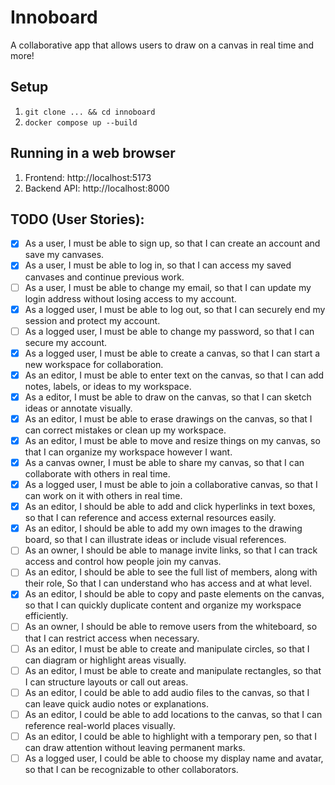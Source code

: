 # Innoboard

A collaborative app that allows users to draw on a canvas in real time and more!

## Setup

1. `git clone ... && cd innoboard`
2. `docker compose up --build`

## Running in a web browser

1. Frontend: http://localhost:5173  
2. Backend API: http://localhost:8000

## TODO (User Stories):

- [x] As a user,​ I must be able to sign up,​ so that I can create an account and save my canvases.
- [x] As a user,​ I must be able to log in,​ so that I can access my saved canvases and continue previous work.
- [ ] As a user, I must be able to change my email, so that I can update my login address without losing access to my account.
- [x] As a logged user, I must be able to log out, so that I can securely end my session and protect my account.
- [ ] As a logged user, I must be able to change my password, so that I can secure my account.
- [x] As a logged user, I must be able to create a canvas, so that I can start a new workspace for collaboration.
- [x] As an editor, I must be able to enter text on the canvas, so that I can add notes, labels, or ideas to my workspace.
- [x] As a editor, I must be able to draw on the canvas, so that I can sketch ideas or annotate visually.
- [x] As an editor, I must be able to erase drawings on the canvas, so that I can correct mistakes or clean up my workspace.
- [x] As an editor, I must be able to move and resize things on my canvas, so that I can organize my workspace however I want.
- [x] As a canvas owner, I must be able to share my canvas, so that I can collaborate with others in real time.
- [x] As a logged user,​ I must be able to join a collaborative canvas,​ so that I can work on it with others in real time.
- [x] As an editor,​ I should be able to add and click hyperlinks in text boxes,​ so that I can reference and access external resources easily.
- [x] As an editor,​ I should be able to add my own images to the drawing board,​ so that I can illustrate ideas or include visual references.
- [ ] As an owner,​ I should be able to manage invite links,​ so that I can track access and control how people join my canvas.
- [ ] As an editor,​ I should be able to see the full list of members, along with their role,​
So that I can understand who has access and at what level.
- [x] As an editor, I should be able to copy and paste elements on the canvas, so that I can quickly duplicate content and organize my workspace efficiently.
- [ ] As an owner,​ I should be able to remove users from the whiteboard,​ so that I can restrict access when necessary.
- [ ] As an editor, I must be able to create and manipulate circles, so that I can diagram or highlight areas visually.
- [ ] As an editor, I must be able to create and manipulate rectangles, so that I can structure layouts or call out areas.
- [ ] As an editor,​ I could be able to add audio files to the canvas,​ so that I can leave quick audio notes or explanations.
- [ ] As an editor,​ I could be able to add locations to the canvas,​ so that I can reference real-world places visually.
- [ ] As an editor,​ I could be able to highlight with a temporary pen,​ so that I can draw attention without leaving permanent marks.
- [ ] As a logged user,​ I could be able to choose my display name and avatar, so that I can be recognizable to other collaborators.